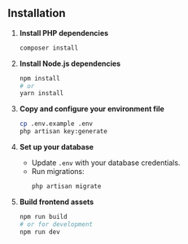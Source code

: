 ## Installation

1. **Install PHP dependencies**

    ```bash
    composer install
    ```

2. **Install Node.js dependencies**

    ```bash
    npm install
    # or
    yarn install
    ```

3. **Copy and configure your environment file**

    ```bash
    cp .env.example .env
    php artisan key:generate
    ```

4. **Set up your database**

    - Update `.env` with your database credentials.
    - Run migrations:
        ```bash
        php artisan migrate
        ```

5. **Build frontend assets**

    ```bash
    npm run build
    # or for development
    npm run dev
    ```
